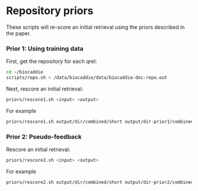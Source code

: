 # Repository priors

These scripts will re-score an initial retrieval using the priors described in the paper.

### Prior 1: Using training data

First, get the repository for each qrel:
```bash
cd ~/biocaddie
scripts/repo.sh > /data/biocaddie/data/biocaddie-doc-repo.out
```

Next, rescore an initial retrieval:
```bash
priors/rescore1.sh <input> <output>
```

For example
```bash
priors/rescore1.sh output/dir/combined/short output/dir-prior1/combined/short
```



### Prior 2: Pseudo-feedback
Rescore an initial retrieval:
```bash
priors/rescore2.sh <input> <output>
```

For example
```bash
priors/rescore2.sh output/dir/combined/short output/dir-prior2/combined/short
```
